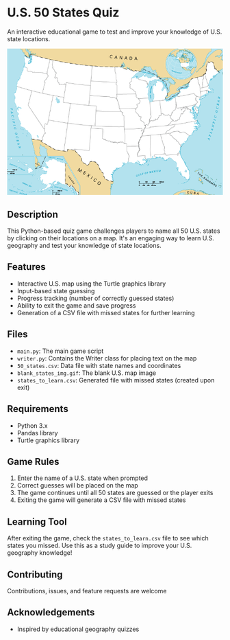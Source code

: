 # U.S. 50 States Quiz

An interactive educational game to test and improve your knowledge of U.S. state locations.

![U.S. Map](blank_states_img.gif)

## Description

This Python-based quiz game challenges players to name all 50 U.S. states by clicking on their locations on a map. It's an engaging way to learn U.S. geography and test your knowledge of state locations.

## Features

- Interactive U.S. map using the Turtle graphics library
- Input-based state guessing
- Progress tracking (number of correctly guessed states)
- Ability to exit the game and save progress
- Generation of a CSV file with missed states for further learning

## Files

- `main.py`: The main game script
- `writer.py`: Contains the Writer class for placing text on the map
- `50_states.csv`: Data file with state names and coordinates
- `blank_states_img.gif`: The blank U.S. map image
- `states_to_learn.csv`: Generated file with missed states (created upon exit)

## Requirements

- Python 3.x
- Pandas library
- Turtle graphics library

## Game Rules

1. Enter the name of a U.S. state when prompted
2. Correct guesses will be placed on the map
3. The game continues until all 50 states are guessed or the player exits
4. Exiting the game will generate a CSV file with missed states

## Learning Tool

After exiting the game, check the `states_to_learn.csv` file to see which states you missed. Use this as a study guide to improve your U.S. geography knowledge!

## Contributing

Contributions, issues, and feature requests are welcome

## Acknowledgements
- Inspired by educational geography quizzes